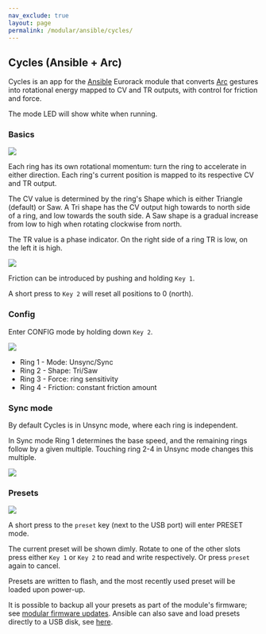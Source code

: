 ```yaml
---
nav_exclude: true
layout: page
permalink: /modular/ansible/cycles/
---
```


## Cycles (Ansible + Arc)

Cycles is an app for the [Ansible](/docs/modular/ansible) Eurorack module that converts [Arc](/docs/arc) gestures into rotational energy mapped to CV and TR outputs, with control for friction and force.

The mode LED will show white when running.

### Basics

![](../images/ansible_CYCLES_1.2.png)

Each ring has its own rotational momentum: turn the ring to accelerate in either direction. Each ring's current position is mapped to its respective CV and TR output.

The CV value is determined by the ring's Shape which is either Triangle (default) or Saw. A Tri shape has the CV output high towards to north side of a ring, and low towards the south side. A Saw shape is a gradual increase from low to high when rotating clockwise from north.

The TR value is a phase indicator. On the right side of a ring TR is low, on the left it is high.

![](../images/arc_CYCLES_main_mode_PHASE_1.2.png)

Friction can be introduced by pushing and holding `Key 1`.

A short press to `Key 2` will reset all positions to 0 (north).

### Config

Enter CONFIG mode by holding down `Key 2`.

![](../images/arc_CYCLES_config_1.5.png)

 * Ring 1 - Mode: Unsync/Sync
 * Ring 2 - Shape: Tri/Saw
 * Ring 3 - Force: ring sensitivity
 * Ring 4 - Friction: constant friction amount

### Sync mode

By default Cycles is in Unsync mode, where each ring is independent.

In Sync mode Ring 1 determines the base speed, and the remaining rings follow by a given multiple. Touching ring 2-4 in Unsync mode changes this multiple.

![](../images/arc_CYCLES_main_mode_SPEED_full_1.3.png)

### Presets

![](../images/arc_LEVELS_saveANDrecall_1.1.png)

A short press to the `preset` key (next to the USB port) will enter PRESET mode.

The current preset will be shown dimly. Rotate to one of the other slots press either `Key 1` or `Key 2` to read and write respectively. Or press `preset` again to cancel.

Presets are written to flash, and the most recently used preset will be loaded upon power-up.

It is possible to backup all your presets as part of the module's firmware; see [modular firmware updates](/docs/modular/update/). Ansible can also save and load presets directly to a USB disk, see [here](/docs/modular/ansible#usb-disk-mode).
